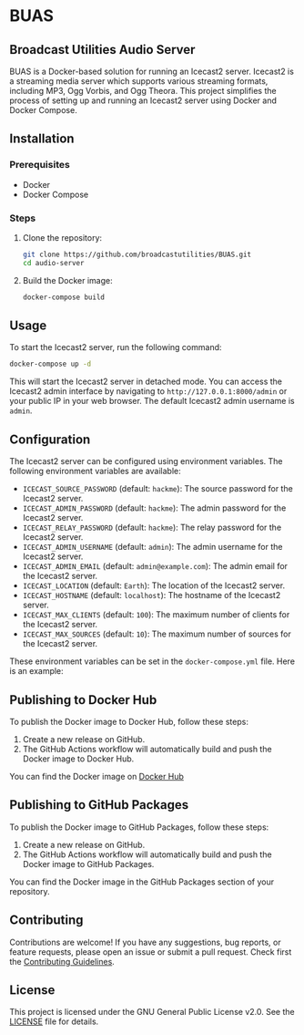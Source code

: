 # BUAS
## Broadcast Utilities Audio Server

BUAS is a Docker-based solution for running an Icecast2 server. Icecast2 is a streaming media server which supports various streaming formats, including MP3, Ogg Vorbis, and Ogg Theora. This project simplifies the process of setting up and running an Icecast2 server using Docker and Docker Compose.

## Installation

### Prerequisites

- Docker
- Docker Compose

### Steps

1. Clone the repository:

   ```sh
   git clone https://github.com/broadcastutilities/BUAS.git
   cd audio-server
   ```

2. Build the Docker image:

   ```sh
   docker-compose build
   ```

## Usage

To start the Icecast2 server, run the following command:

```sh
docker-compose up -d
```

This will start the Icecast2 server in detached mode. You can access the Icecast2 admin interface by navigating to `http://127.0.0.1:8000/admin` or your public IP in your web browser. The default Icecast2 admin username is `admin`.

## Configuration

The Icecast2 server can be configured using environment variables. The following environment variables are available:

- `ICECAST_SOURCE_PASSWORD` (default: `hackme`): The source password for the Icecast2 server.
- `ICECAST_ADMIN_PASSWORD` (default: `hackme`): The admin password for the Icecast2 server.
- `ICECAST_RELAY_PASSWORD` (default: `hackme`): The relay password for the Icecast2 server.
- `ICECAST_ADMIN_USERNAME` (default: `admin`): The admin username for the Icecast2 server.
- `ICECAST_ADMIN_EMAIL` (default: `admin@example.com`): The admin email for the Icecast2 server.
- `ICECAST_LOCATION` (default: `Earth`): The location of the Icecast2 server.
- `ICECAST_HOSTNAME` (default: `localhost`): The hostname of the Icecast2 server.
- `ICECAST_MAX_CLIENTS` (default: `100`): The maximum number of clients for the Icecast2 server.
- `ICECAST_MAX_SOURCES` (default: `10`): The maximum number of sources for the Icecast2 server.

These environment variables can be set in the `docker-compose.yml` file. Here is an example:

## Publishing to Docker Hub

To publish the Docker image to Docker Hub, follow these steps:

1. Create a new release on GitHub.
2. The GitHub Actions workflow will automatically build and push the Docker image to Docker Hub.

You can find the Docker image on [Docker Hub](https://hub.docker.com/r/broadcastutilities/buas)


## Publishing to GitHub Packages

To publish the Docker image to GitHub Packages, follow these steps:

1. Create a new release on GitHub.
2. The GitHub Actions workflow will automatically build and push the Docker image to GitHub Packages.

You can find the Docker image in the GitHub Packages section of your repository.

## Contributing

Contributions are welcome! If you have any suggestions, bug reports, or feature requests, please open an issue or submit a pull request. Check first the [Contributing Guidelines](CONTRIBUTING.md).

## License

This project is licensed under the GNU General Public License v2.0. See the [LICENSE](LICENSE) file for details.
